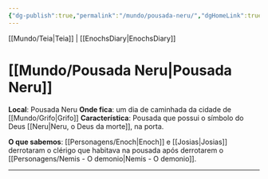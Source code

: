 ```yaml
---
{"dg-publish":true,"permalink":"/mundo/pousada-neru/","dgHomeLink":true,"dgPassFrontmatter":false}
---
```


[[Mundo/Teia|Teia]] | [[EnochsDiary|EnochsDiary]]

# [[Mundo/Pousada Neru|Pousada Neru]]

**Local**: Pousada Neru
**Onde fica**: um dia de caminhada da cidade de [[Mundo/Grifo|Grifo]] 
**Característica**: Pousada que possui o  símbolo do Deus [[Neru|Neru, o Deus da morte]], na porta.

**O que sabemos**: [[Personagens/Enoch|Enoch]] e [[Josias|Josias]] derrotaram o clérigo que habitava na pousada após derrotarem o [[Personagens/Nemis - O demonio|Nemis - O demonio]].

---

